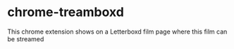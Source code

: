 # chrome-treamboxd
This chrome extension shows on a Letterboxd film page where this film can be streamed
